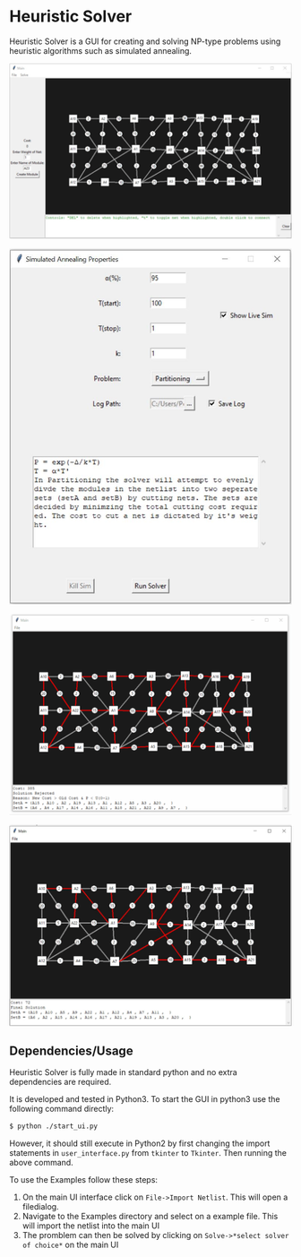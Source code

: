 # Heuristic Solver

Heuristic Solver is a GUI for creating and solving NP-type problems using heuristic algorithms such as simulated annealing.

![](Pictures/main.jpg)

![](Pictures/sim_setup.jpg)

![](Pictures/live_sim.gif)

![](Pictures/final.jpg)

## Dependencies/Usage
Heuristic Solver is fully made in standard python and no extra dependencies are required.

It is developed and tested in Python3. To start the GUI in python3 use the following command directly:

```sh
$ python ./start_ui.py
```
However, it should still execute in Python2 by first changing the import statements in `user_interface.py` from `tkinter` to `Tkinter`. Then running the above command.

To use the Examples follow these steps:
1. On the main UI interface click on `File->Import Netlist`. This will open a filedialog. 
2. Navigate to the Examples directory and select on a example file. This will import the netlist into the main UI
3. The promblem can then be solved by clicking on `Solve->*select solver of choice*` on the main UI


